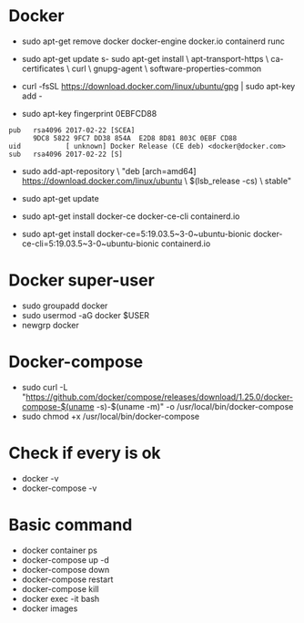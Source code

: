 # Docker

  - sudo apt-get remove docker docker-engine docker.io containerd runc
  - sudo apt-get update
s- sudo apt-get install \ apt-transport-https \ ca-certificates \ curl \ gnupg-agent \ software-properties-common
  - curl -fsSL https://download.docker.com/linux/ubuntu/gpg | sudo apt-key add -

  - sudo apt-key fingerprint 0EBFCD88
  
  ```
  pub   rsa4096 2017-02-22 [SCEA]
        9DC8 5822 9FC7 DD38 854A  E2D8 8D81 803C 0EBF CD88
  uid           [ unknown] Docker Release (CE deb) <docker@docker.com>
  sub   rsa4096 2017-02-22 [S]
  ```
  - sudo add-apt-repository \ "deb [arch=amd64] https://download.docker.com/linux/ubuntu \ $(lsb_release -cs) \ stable"
  
  - sudo apt-get update
  - sudo apt-get install docker-ce docker-ce-cli containerd.io
  - sudo apt-get install docker-ce=5:19.03.5~3-0~ubuntu-bionic docker-ce-cli=5:19.03.5~3-0~ubuntu-bionic containerd.io
  
# Docker super-user

  - sudo groupadd docker
  - sudo usermod -aG docker $USER
  - newgrp docker
  
# Docker-compose

  - sudo curl -L "https://github.com/docker/compose/releases/download/1.25.0/docker-compose-$(uname -s)-$(uname -m)" -o /usr/local/bin/docker-compose
  - sudo chmod +x /usr/local/bin/docker-compose
  
# Check if every is ok

  - docker -v
  - docker-compose -v
  
# Basic command

  - docker container ps
  - docker-compose up -d
  - docker-compose down
  - docker-compose restart
  - docker-compose kill
  - docker exec -it <name container> bash
  - docker images
